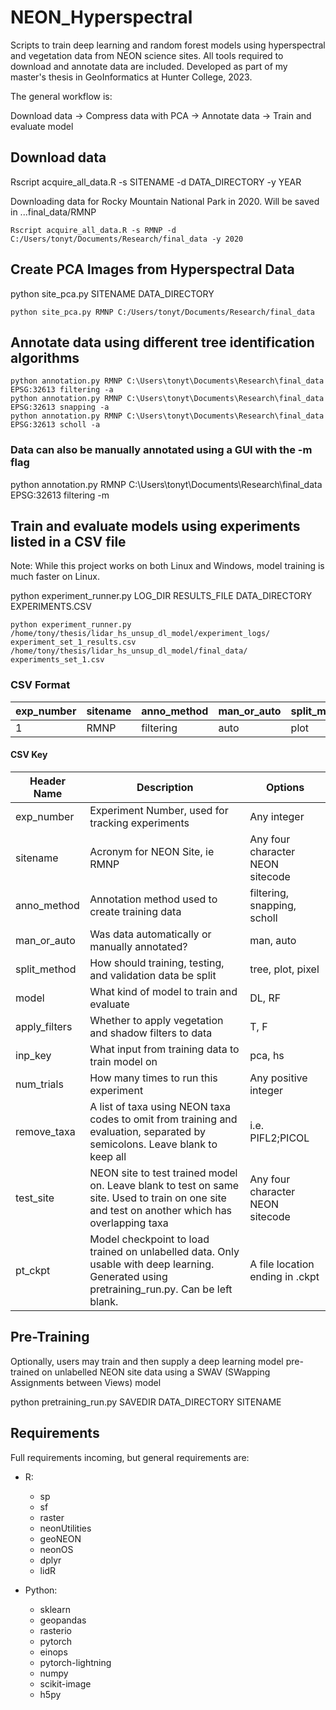 # NEON_Hyperspectral
Scripts to train deep learning and random forest models using hyperspectral and vegetation data from NEON science sites. All tools required to download and annotate data are included. Developed as part of my master's thesis in GeoInformatics at Hunter College, 2023.

The general workflow is:

Download data -> Compress data with PCA -> Annotate data ->  Train and evaluate model

## Download data

Rscript acquire_all_data.R -s SITENAME -d DATA_DIRECTORY -y YEAR

Downloading data for Rocky Mountain National Park in 2020. Will be saved in ...final_data/RMNP

```Rscript acquire_all_data.R -s RMNP -d C:/Users/tonyt/Documents/Research/final_data -y 2020```

## Create PCA Images from Hyperspectral Data
python site_pca.py SITENAME DATA_DIRECTORY

```python site_pca.py RMNP C:/Users/tonyt/Documents/Research/final_data```

## Annotate data using different tree identification algorithms
```
python annotation.py RMNP C:\Users\tonyt\Documents\Research\final_data EPSG:32613 filtering -a
python annotation.py RMNP C:\Users\tonyt\Documents\Research\final_data EPSG:32613 snapping -a
python annotation.py RMNP C:\Users\tonyt\Documents\Research\final_data EPSG:32613 scholl -a
```

### Data can also be manually annotated using a GUI with the -m flag
python annotation.py RMNP C:\Users\tonyt\Documents\Research\final_data EPSG:32613 filtering -m

## Train and evaluate models using experiments listed in a CSV file
Note: While this project works on both Linux and Windows, model training is much faster on Linux.


python experiment_runner.py LOG_DIR RESULTS_FILE DATA_DIRECTORY EXPERIMENTS.CSV

```python experiment_runner.py /home/tony/thesis/lidar_hs_unsup_dl_model/experiment_logs/ experiment_set_1_results.csv /home/tony/thesis/lidar_hs_unsup_dl_model/final_data/ experiments_set_1.csv```

### CSV Format

| exp_number  | sitename | anno_method | man_or_auto | split_method | model | apply_filters | inp_key | num_trials | remove_taxa | test_site | pt_ckpt |
| ------------- | ------------- | ------------- | ------------- | ------------- | ------------- | ------------- | ------------- | ------------- | ------------- | ------------- | ------------- |
| 1 | RMNP | filtering | auto | plot | DL | F | pca | 5 | PIFL2 | NIWO | pre_training_RMNP.ckpt |

#### CSV Key

| Header Name | Description | Options |
| --- | --- | --- |
| exp_number | Experiment Number, used for tracking experiments | Any integer |
| sitename | Acronym for NEON Site, ie RMNP | Any four character NEON sitecode |
| anno_method | Annotation method used to create training data | filtering, snapping, scholl |
| man_or_auto | Was data automatically or manually annotated? | man, auto |
| split_method | How should training, testing, and validation data be split | tree, plot, pixel |
| model | What kind of model to train and evaluate | DL, RF |
| apply_filters | Whether to apply vegetation and shadow filters to data | T, F |
| inp_key | What input from training data to train model on | pca, hs |
| num_trials | How many times to run this experiment | Any positive integer |
| remove_taxa | A list of taxa using NEON taxa codes to omit from training and evaluation, separated by semicolons. Leave blank to keep all | i.e. PIFL2;PICOL |
| test_site | NEON site to test trained model on. Leave blank to test on same site. Used to train on one site and test on another which has overlapping taxa| Any four character NEON sitecode |
| pt_ckpt | Model checkpoint to load trained on unlabelled data. Only usable with deep learning. Generated using pretraining_run.py. Can be left blank. | A file location ending in .ckpt |

## Pre-Training
Optionally, users may train and then supply a deep learning model pre-trained on unlabelled NEON site data using a SWAV (SWapping Assignments between Views) model

python pretraining_run.py SAVEDIR DATA_DIRECTORY SITENAME

## Requirements

Full requirements incoming, but general requirements are:

- R:
  - sp
  - sf
  - raster
  - neonUtilities
  - geoNEON
  - neonOS
  - dplyr
  - lidR
  
- Python:
  - sklearn
  - geopandas
  - rasterio
  - pytorch
  - einops
  - pytorch-lightning
  - numpy
  - scikit-image
  - h5py

